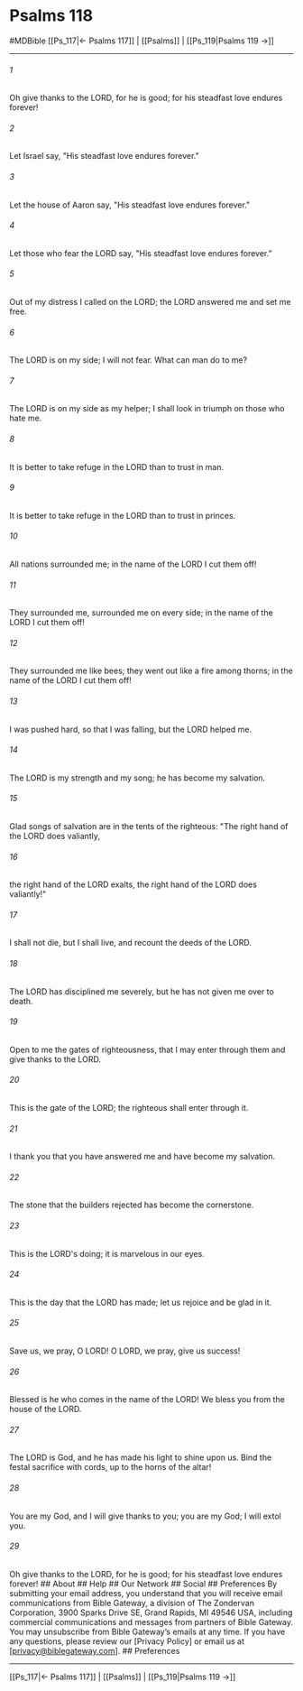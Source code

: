 # Psalms 118
#MDBible
[[Ps_117|← Psalms 117]] | [[Psalms]] | [[Ps_119|Psalms 119 →]]

***


###### 1 
Oh give thanks to the LORD, for he is good; for his steadfast love endures forever! 

###### 2 
Let Israel say, "His steadfast love endures forever." 

###### 3 
Let the house of Aaron say, "His steadfast love endures forever." 

###### 4 
Let those who fear the LORD say, "His steadfast love endures forever." 

###### 5 
Out of my distress I called on the LORD; the LORD answered me and set me free. 

###### 6 
The LORD is on my side; I will not fear. What can man do to me? 

###### 7 
The LORD is on my side as my helper; I shall look in triumph on those who hate me. 

###### 8 
It is better to take refuge in the LORD than to trust in man. 

###### 9 
It is better to take refuge in the LORD than to trust in princes. 

###### 10 
All nations surrounded me; in the name of the LORD I cut them off! 

###### 11 
They surrounded me, surrounded me on every side; in the name of the LORD I cut them off! 

###### 12 
They surrounded me like bees; they went out like a fire among thorns; in the name of the LORD I cut them off! 

###### 13 
I was pushed hard, so that I was falling, but the LORD helped me. 

###### 14 
The LORD is my strength and my song; he has become my salvation. 

###### 15 
Glad songs of salvation are in the tents of the righteous: "The right hand of the LORD does valiantly, 

###### 16 
the right hand of the LORD exalts, the right hand of the LORD does valiantly!" 

###### 17 
I shall not die, but I shall live, and recount the deeds of the LORD. 

###### 18 
The LORD has disciplined me severely, but he has not given me over to death. 

###### 19 
Open to me the gates of righteousness, that I may enter through them and give thanks to the LORD. 

###### 20 
This is the gate of the LORD; the righteous shall enter through it. 

###### 21 
I thank you that you have answered me and have become my salvation. 

###### 22 
The stone that the builders rejected has become the cornerstone. 

###### 23 
This is the LORD's doing; it is marvelous in our eyes. 

###### 24 
This is the day that the LORD has made; let us rejoice and be glad in it. 

###### 25 
Save us, we pray, O LORD! O LORD, we pray, give us success! 

###### 26 
Blessed is he who comes in the name of the LORD! We bless you from the house of the LORD. 

###### 27 
The LORD is God, and he has made his light to shine upon us. Bind the festal sacrifice with cords, up to the horns of the altar! 

###### 28 
You are my God, and I will give thanks to you; you are my God; I will extol you. 

###### 29 
Oh give thanks to the LORD, for he is good; for his steadfast love endures forever! ## About ## Help ## Our Network ## Social ## Preferences By submitting your email address, you understand that you will receive email communications from Bible Gateway, a division of The Zondervan Corporation, 3900 Sparks Drive SE, Grand Rapids, MI 49546 USA, including commercial communications and messages from partners of Bible Gateway. You may unsubscribe from Bible Gateway&rsquo;s emails at any time. If you have any questions, please review our [Privacy Policy] or email us at [privacy@biblegateway.com]. ## Preferences

***

[[Ps_117|← Psalms 117]] | [[Psalms]] | [[Ps_119|Psalms 119 →]]
